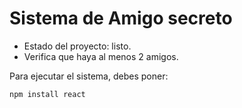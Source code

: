 <h1> Sistema de Amigo secreto </h1>

- Estado del proyecto: listo.
- Verifica que haya al menos 2 amigos.

Para ejecutar el sistema, debes poner:

```npm install react```
